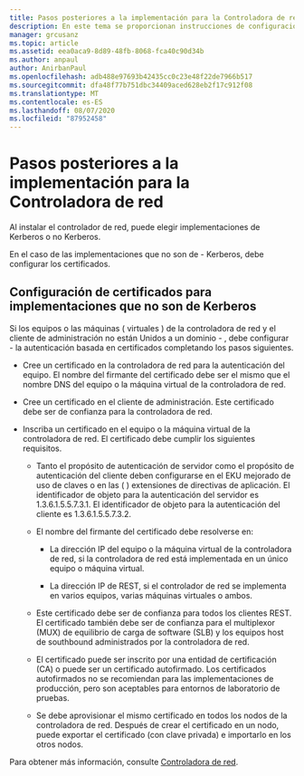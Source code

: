 ```yaml
---
title: Pasos posteriores a la implementación para la Controladora de red
description: En este tema se proporcionan instrucciones de configuración de certificados para implementaciones que no son de Kerberos de la controladora de red en Windows Server 2016 Datacenter.
manager: grcusanz
ms.topic: article
ms.assetid: eea0aca9-8d89-48fb-8068-fca40c90d34b
ms.author: anpaul
author: AnirbanPaul
ms.openlocfilehash: adb488e97693b42435cc0c23e48f22de7966b517
ms.sourcegitcommit: dfa48f77b751dbc34409aced628eb2f17c912f08
ms.translationtype: MT
ms.contentlocale: es-ES
ms.lasthandoff: 08/07/2020
ms.locfileid: "87952458"
---
```

# <a name="post-deployment-steps-for-network-controller"></a>Pasos posteriores a la implementación para la Controladora de red

Al instalar el controlador de red, puede elegir implementaciones de Kerberos o no Kerberos.

En el caso de las implementaciones que no son de \- Kerberos, debe configurar los certificados.

## <a name="configure-certificates-for-non-kerberos-deployments"></a>Configuración de certificados para implementaciones que no son de Kerberos

Si los equipos o las máquinas \( virtuales \) de la controladora de red y el cliente de administración no están Unidos a un dominio \- , debe configurar \- la autenticación basada en certificados completando los pasos siguientes.

- Cree un certificado en la controladora de red para la autenticación del equipo. El nombre del firmante del certificado debe ser el mismo que el nombre DNS del equipo o la máquina virtual de la controladora de red.

- Cree un certificado en el cliente de administración. Este certificado debe ser de confianza para la controladora de red.

- Inscriba un certificado en el equipo o la máquina virtual de la controladora de red. El certificado debe cumplir los siguientes requisitos.

    -  Tanto el propósito de autenticación de servidor como el propósito de autenticación del cliente deben configurarse en el EKU mejorado de uso de claves o en las \( \) extensiones de directivas de aplicación. El identificador de objeto para la autenticación del servidor es 1.3.6.1.5.5.7.3.1. El identificador de objeto para la autenticación del cliente es 1.3.6.1.5.5.7.3.2.

    - El nombre del firmante del certificado debe resolverse en:

        - La dirección IP del equipo o la máquina virtual de la controladora de red, si la controladora de red está implementada en un único equipo o máquina virtual.

        - La dirección IP de REST, si el controlador de red se implementa en varios equipos, varias máquinas virtuales o ambos.

    - Este certificado debe ser de confianza para todos los clientes REST. El certificado también debe ser de confianza para el multiplexor (MUX) de equilibrio de carga de software (SLB) y los equipos host de southbound administrados por la controladora de red.

    - El certificado puede ser inscrito por una entidad de certificación (CA) o puede ser un certificado autofirmado. Los certificados autofirmados no se recomiendan para las implementaciones de producción, pero son aceptables para entornos de laboratorio de pruebas.

    - Se debe aprovisionar el mismo certificado en todos los nodos de la controladora de red. Después de crear el certificado en un nodo, puede exportar el certificado (con clave privada) e importarlo en los otros nodos.

Para obtener más información, consulte [Controladora de red](Network-Controller.md).
